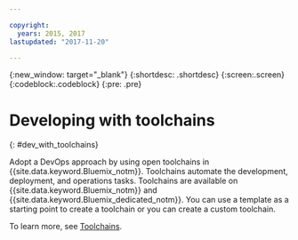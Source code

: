 ```yaml
---

copyright:
  years: 2015, 2017
lastupdated: "2017-11-20"

---
```


{:new_window: target="_blank"}
{:shortdesc: .shortdesc}
{:screen:.screen}
{:codeblock:.codeblock}
{:pre: .pre}

# Developing with toolchains
{: #dev_with_toolchains}

Adopt a DevOps approach by using open toolchains in {{site.data.keyword.Bluemix_notm}}.  Toolchains automate the development, deployment, and operations tasks. Toolchains are available on {{site.data.keyword.Bluemix_notm}} and {{site.data.keyword.Bluemix_dedicated_notm}}. You can use a template as a starting point to create a toolchain or you can create a custom toolchain.

To learn more, see [Toolchains](/docs/services/ContinuousDelivery/toolchains_about.html#toolchains_about).
